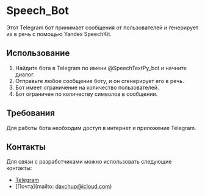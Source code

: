 # Speech_Bot
Этот Telegram бот принимает сообщения от пользователей и генерирует их в речь с помощью Yandex SpeechKit.

## Использование
1. Найдите бота в Telegram по имени @SpeechTextPy_bot и начните диалог.
2. Отправьте любое сообщение боту, и он сгенерирует его в речь.
3. Бот имеет ограничение на количество пользователей.
4. Бот ограничен по количеству символов в сообщении.

## Требования
Для работы бота необходим доступ в интернет и приложение Telegram.

## Контакты
Для связи с разработчиками можно использовать следующие контакты:

- [Telegram](https://t.me/debonair_bait)
- [Почта](mailto: davchup@icloud.com)
